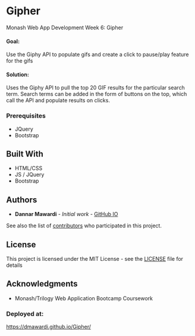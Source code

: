 # Gipher
Monash Web App Development Week 6: Gipher

#### Goal: 
Use the Giphy API to populate gifs and create a click to pause/play feature for the gifs

#### Solution:
Uses the Giphy API to pull the top 20 GIF results for the particular search term. Search terms can be added in the form of buttons on the top, which call the API and populate results on clicks.

### Prerequisites

* JQuery
* Bootstrap

## Built With

* HTML/CSS
* JS / JQuery
* Bootstrap

## Authors

* **Dannar Mawardi** - *Initial work* - [GitHub IO](https://dmawardi.github.io)

See also the list of [contributors](https://github.com/dmawardi/Gipher/contributors) who participated in this project.

## License

This project is licensed under the MIT License - see the [LICENSE](LICENSE) file for details

## Acknowledgments

* Monash/Trilogy Web Application Bootcamp Coursework


### Deployed at: 
https://dmawardi.github.io/Gipher/
